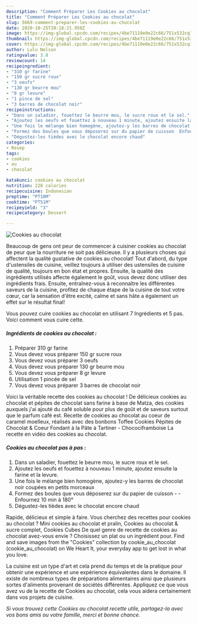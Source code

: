 ```yaml
---
description: "Comment Préparer Les Cookies au chocolat"
title: "Comment Préparer Les Cookies au chocolat"
slug: 5669-comment-preparer-les-cookies-au-chocolat
date: 2020-10-25T20:18:21.958Z
image: https://img-global.cpcdn.com/recipes/4be71119e0e22c66/751x532cq70/cookies-au-chocolat-photo-principale-de-la-recette.jpg
thumbnail: https://img-global.cpcdn.com/recipes/4be71119e0e22c66/751x532cq70/cookies-au-chocolat-photo-principale-de-la-recette.jpg
cover: https://img-global.cpcdn.com/recipes/4be71119e0e22c66/751x532cq70/cookies-au-chocolat-photo-principale-de-la-recette.jpg
author: Lulu Nelson
ratingvalue: 3.8
reviewcount: 14
recipeingredient:
- "310 gr farine"
- "150 gr sucre roux"
- "3 oeufs"
- "130 gr beurre mou"
- "8 gr levure"
- "1 pince de sel"
- "3 barres de chocolat noir"
recipeinstructions:
- "Dans un saladier, fouettez le beurre mou, le sucre roux et le sel."
- "Ajoutez les oeufs et fouettez à nouveau 1 minute, ajoutez ensuite la farine et la levure."
- "Une fois le mélange bien homogène, ajoutez-y les barres de chocolat noir coupées en petits morceaux"
- "Formez des boules que vous déposerez sur du papier de cuisson  Enfournez 10 min à 180°"
- "Dégustez-les tièdes avec le chocolat encore chaud"
categories:
- Resep
tags:
- cookies
- au
- chocolat

katakunci: cookies au chocolat 
nutrition: 228 calories
recipecuisine: Indonesian
preptime: "PT10M"
cooktime: "PT51M"
recipeyield: "3"
recipecategory: Dessert

---
```



![Cookies au chocolat](https://img-global.cpcdn.com/recipes/4be71119e0e22c66/751x532cq70/cookies-au-chocolat-photo-principale-de-la-recette.jpg)

Beaucoup de gens ont peur de commencer à cuisiner cookies au chocolat de peur que la nourriture ne soit pas délicieuse. Il y a plusieurs choses qui affectent la qualité gustative de cookies au chocolat! Tout d'abord, du type d'ustensiles de cuisine, veillez toujours à utiliser des ustensiles de cuisine de qualité, toujours en bon état et propres. Ensuite, la qualité des ingrédients utilisés affecte également le goût, vous devez donc utiliser des ingrédients frais. Ensuite, entraînez-vous à reconnaître les différentes saveurs de la cuisine, profitez de chaque étape de la cuisine de tout votre cœur, car la sensation d'être excité, calme et sans hâte a également un effet sur le résultat final!

<!--inarticleads1-->

Vous pouvez cuire cookies au chocolat en utilisant 7 Ingrédients et 5 pas. Voici comment vous cuire cette.

##### Ingrédients de cookies au chocolat :

1. Préparer 310 gr farine
1. Vous devez vous préparer 150 gr sucre roux
1. Vous devez vous préparer 3 oeufs
1. Vous devez vous préparer 130 gr beurre mou
1. Vous devez vous préparer 8 gr levure
1. Utilisation 1 pincée de sel
1. Vous devez vous préparer 3 barres de chocolat noir


Voici la véritable recette des cookies au chocolat ! De délicieux cookies au chocolat et pépites de chocolat sans farine à base de Matza, des cookies auxquels j&#39;ai ajouté du café soluble pour plus de goût et de saveurs surtout que le parfum café est. Recette de cookies au chocolat au coeur de caramel moelleux, réalisés avec des bonbons Toffee Cookies Pépites de Chocolat &amp; Coeur Fondant à la Pâte à Tartiner - Chocociframboise La recette en vidéo des cookies au chocolat. 

<!--inarticleads2-->

##### Cookies au chocolat pas à pas :

1. Dans un saladier, fouettez le beurre mou, le sucre roux et le sel.
1. Ajoutez les oeufs et fouettez à nouveau 1 minute, ajoutez ensuite la farine et la levure.
1. Une fois le mélange bien homogène, ajoutez-y les barres de chocolat noir coupées en petits morceaux
1. Formez des boules que vous déposerez sur du papier de cuisson -  - Enfournez 10 min à 180°
1. Dégustez-les tièdes avec le chocolat encore chaud


Rapide, délicieux et simple à faire. Vous cherchez des recettes pour cookies au chocolat ? Mini cookies au chocolat et pralin, Cookies au chocolat &amp; sucre complet, Cookies Cubes De quel genre de recette de cookies au chocolat avez-vous envie ? Choisissez un plat ou un ingrédient pour. Find and save images from the &#34;Cookies&#34; collection by cookie_au_chocolat (cookie_au_chocolat) on We Heart It, your everyday app to get lost in what you love. 

<!--inarticleads1-->

<p>
La cuisine est un type d'art et cela prend du temps et de la pratique pour obtenir une expérience et une expérience équivalentes dans le domaine. Il existe de nombreux types de préparations alimentaires ainsi que plusieurs sortes d'aliments provenant de sociétés différentes. Appliquez ce que vous avez vu de la recette de Cookies au chocolat, cela vous aidera certainement dans vos projets de cuisine.
</p>

<p>
<i>Si vous trouvez cette Cookies au chocolat recette utile, partagez-la avec vos bons amis ou votre famille, merci et bonne chance.</i>
</p>
